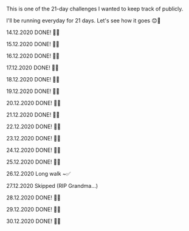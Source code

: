 This is one of the 21-day challenges I wanted to keep track of publicly. 

I'll be running everyday for 21 days. Let's see how it goes 😊🤘

14.12.2020 DONE! 🏃✅

15.12.2020 DONE! 🏃✅

16.12.2020 DONE! 🏃✅

17.12.2020 DONE! 🏃✅

18.12.2020 DONE! 🏃✅

19.12.2020 DONE! 🏃✅

20.12.2020 DONE! 🏃✅

21.12.2020 DONE! 🏃✅

22.12.2020 DONE! 🏃✅

23.12.2020 DONE! 🏃✅

24.12.2020 DONE! 🏃✅

25.12.2020 DONE! 🏃✅

26.12.2020 Long walk ~✅

27.12.2020 Skipped (RIP Grandma...)

28.12.2020 DONE! 🏃✅

29.12.2020 DONE! 🏃✅

30.12.2020 DONE! 🏃✅

